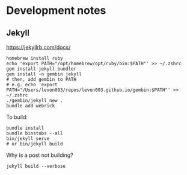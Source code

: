 Development notes
===

## Jekyll

https://jekyllrb.com/docs/

```
homebrew install ruby
echo 'export PATH="/opt/homebrew/opt/ruby/bin:$PATH"' >> ~/.zshrc
gem install jekyll bundler
gem install -n gembin jekyll
# then, add gembin to PATH
# e.g. echo 'export PATH="/Users/levon003/repos/levon003.github.io/gembin:$PATH"' >> ~/.zshrc
./gembin/jekyll new .
bundle add webrick
```

To build:
```
bundle install
bundle binstubs --all
bin/jekyll serve
# or bin/jekyll build
```

Why is a post not building?
```
jekyll build --verbose
```
